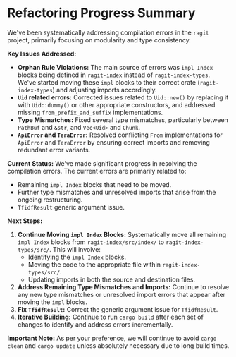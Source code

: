 # Refactoring Progress Summary

We've been systematically addressing compilation errors in the `ragit` project, primarily focusing on modularity and type consistency.

**Key Issues Addressed:**
*   **Orphan Rule Violations:** The main source of errors was `impl Index` blocks being defined in `ragit-index` instead of `ragit-index-types`. We've started moving these `impl` blocks to their correct crate (`ragit-index-types`) and adjusting imports accordingly.
*   **`Uid` related errors:** Corrected issues related to `Uid::new()` by replacing it with `Uid::dummy()` or other appropriate constructors, and addressed missing `from_prefix_and_suffix` implementations.
*   **Type Mismatches:** Fixed several type mismatches, particularly between `PathBuf` and `&str`, and `Vec<Uid>` and `Chunk`.
*   **`ApiError` and `TeraError`:** Resolved conflicting `From` implementations for `ApiError` and `TeraError` by ensuring correct imports and removing redundant error variants.

**Current Status:**
We've made significant progress in resolving the compilation errors. The current errors are primarily related to:
*   Remaining `impl Index` blocks that need to be moved.
*   Further type mismatches and unresolved imports that arise from the ongoing restructuring.
*   `TfidfResult` generic argument issue.

**Next Steps:**
1.  **Continue Moving `impl Index` Blocks:** Systematically move all remaining `impl Index` blocks from `ragit-index/src/index/` to `ragit-index-types/src/`. This will involve:
    *   Identifying the `impl Index` blocks.
    *   Moving the code to the appropriate file within `ragit-index-types/src/`.
    *   Updating imports in both the source and destination files.
2.  **Address Remaining Type Mismatches and Imports:** Continue to resolve any new type mismatches or unresolved import errors that appear after moving the `impl` blocks.
3.  **Fix `TfidfResult`:** Correct the generic argument issue for `TfidfResult`.
4.  **Iterative Building:** Continue to run `cargo build` after each set of changes to identify and address errors incrementally.

**Important Note:** As per your preference, we will continue to avoid `cargo clean` and `cargo update` unless absolutely necessary due to long build times.
